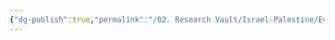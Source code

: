 ```yaml
---
{"dg-publish":true,"permalink":"/02. Research Vault/Israel-Palestine/Events/1948 Arab–Israeli War/","tags":["israelpalestine"],"created":"2025-08-20T16:03:17.068-04:00","updated":"2025-10-30T19:18:42.570-04:00"}
---
```



